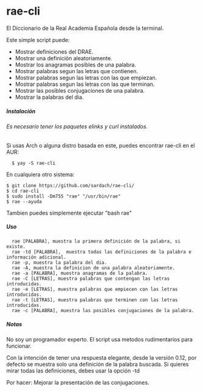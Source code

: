 rae-cli
=======
El Diccionario de la Real Academia Española desde la terminal.

Este simple script puede:

* Mostrar definiciones del DRAE.
* Mostrar una definición aleatoriamente.
* Mostrar los anagramas posibles de una palabra.
* Mostrar palabras segun las letras que contienen.
* Mostrar palabras segun las letras con las que empiezan.
* Mostrar palabras segun las letras con las que terminan.
* Mostrar las posibles conjugaciones de una palabra.
* Mostrar la palabras del dia.

##### Instalación
###### Es necesario tener los paquetes elinks y curl instalados.
Si usas Arch o alguna distro basada en este, puedes encontrar rae-cli en el AUR:

      $ yay -S rae-cli

En cualquiera otro sistema:

	$ git clone https://github.com/sardach/rae-cli/
	$ cd rae-cli
	$ sudo install -Dm755 "rae" "/usr/bin/rae"
	$ rae --ayuda
     
Tambien puedes simplemente ejecutar "bash rae"


##### Uso
      rae [PALABRA], muestra la primera definición de la palabra, si existe.
      rae -td [PALABRA],  muestra todas las definiciones de la palabra e información adicional.
      rae -p, muestra la palabra del dia.
      rae -A, muestra la definicion de una palabra aleatoriamente.
      rae -a [PALABRA], muestra anagramas de la palabra.
      rae -C [LETRAS], muestra palabras que contengan las letras introducidas.
      rae -e [LETRAS], muestra palabras que empiecen con las letras introducidas.
      rae -t [LETRAS], muestra palabras que terminen con las letras introducidas.
      rae -c [PALABRA], muestra las posibles conjugaciones de la palabra.

##### Notas
No soy un programador experto. El script usa metodos rudimentarios para funcionar.

Con la intención de tener una respuesta elegante, desde la versión 0.12, por defecto se muestra solo una definición de la palabra buscada. Si quieres mirar todas las definiciones, debes usar la opción -td 

Por hacer: Mejorar la presentación de las conjugaciones.
